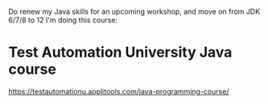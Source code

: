 Do renew my Java skills for an upcoming workshop, and move on from JDK 6/7/8 to 12 I'm doing this course:

# Test Automation University Java course

https://testautomationu.applitools.com/java-programming-course/
